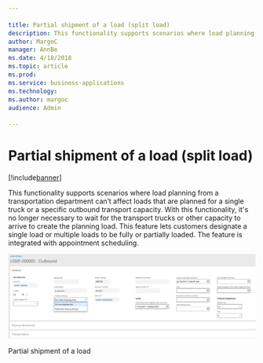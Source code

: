 ```yaml
---

title: Partial shipment of a load (split load)
description: This functionality supports scenarios where load planning from a transportation department can’t affect loads that are planned for a single truck or a specific outbound transport capacity.
author: MargoC
manager: AnnBe
ms.date: 4/18/2018
ms.topic: article
ms.prod: 
ms.service: business-applications
ms.technology: 
ms.author: margoc
audience: Admin

---
```

#  Partial shipment of a load (split load)




[!include[banner](../../includes/banner.md)]

This functionality supports scenarios where load planning from a transportation
department can’t affect loads that are planned for a single truck or a specific
outbound transport capacity. With this functionality, it's no longer necessary
to wait for the transport trucks or other capacity to arrive to create the
planning load. This feature lets customers designate a single load or multiple
loads to be fully or partially loaded. The feature is integrated with
appointment scheduling.

![A screenshot showing how to designate partial shipment of a load](media/partial-shipment-a-load-split-load-1.png "A screenshot showing how to designate partial shipment of a load")
<!-- FO_partial_shipment_of-a_load_A.png -->


Partial shipment of a load
